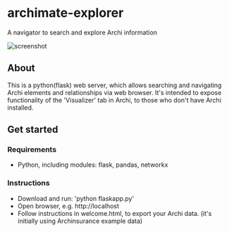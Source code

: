# archimate-explorer
A navigator to search and explore Archi information

![screenshot](https://raw.githubusercontent.com/steve-vincent/archimate-explorer/master/screen.png "Screenshot")

## About
This is a python(flask) web server, which allows searching and navigating Archi elements and relationships via web browser. It's intended to expose functionality of the 'Visualizer' tab in Archi, to those who don't have Archi installed.

## Get started

### Requirements
* Python, including modules: flask, pandas, networkx

### Instructions
- Download and run: 'python flaskapp.py'
- Open browser, e.g. http://localhost
- Follow instructions in welcome.html, to export your Archi data. (it's initially using Archinsurance example data)

